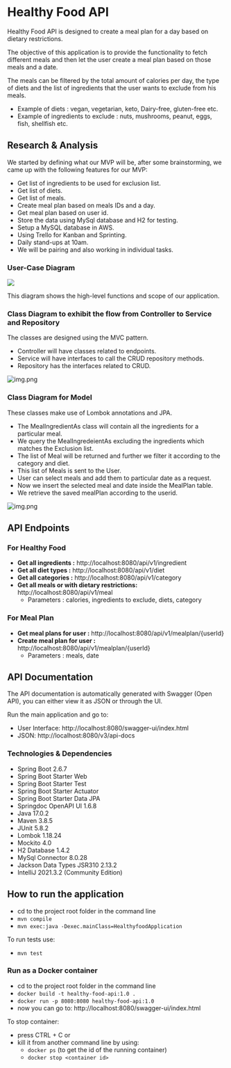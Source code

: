 # Healthy Food API
Healthy Food API is designed to create a meal plan for a day based on dietary restrictions. 

The objective of this application is to provide the functionality to fetch different meals and then let the user create a meal plan based on those meals and a date.

The meals can be filtered by the total amount of calories per day, the type of diets and the list of ingredients that the user wants to exclude from his meals.

* Example of diets :  vegan, vegetarian, keto, Dairy-free, gluten-free etc.
* Example of ingredients to exclude :  nuts, mushrooms, peanut, eggs, fish, shellfish etc.

## Research & Analysis
We started by defining what our MVP will be, after some brainstorming, we came up with the following features for our MVP:

* Get list of ingredients to be used for exclusion list.
* Get list of diets.
* Get list of meals.
* Create meal plan based on meals IDs and a day.
* Get meal plan based on user id.
* Store the data using MySql database and H2 for testing.
* Setup a MySQL database in AWS.
* Using Trello for Kanban and Sprinting.
* Daily stand-ups at 10am.
* We will be pairing and also working in individual tasks.


### User-Case Diagram
![](docs/HealthyFoodAPI-UserCaseDiagram.drawio.png)

This diagram shows the high-level functions and scope of our application.

### Class Diagram to exhibit the flow from Controller to Service and Repository

The classes are designed using the MVC pattern.
* Controller will have classes related to endpoints. 
* Service will have interfaces to call the CRUD repository methods.
* Repository has the interfaces related to CRUD.

![img.png](docs/ControllerAndServiceUML.png)

### Class Diagram for Model

These classes make use of Lombok annotations and JPA.
* The MealIngredientAs class will contain all the ingredients for a particular meal.
* We query the MealIngredeientAs excluding the ingredients which matches the Exclusion list.
* The list of Meal will be returned and further we filter it according to the category and diet.
* This list of Meals is sent to the User.
* User can select meals and add them to particular date as a request.
* Now we insert the selected meal and date inside the MealPlan table.
* We retrieve the saved mealPlan according to the userid.

![img.png](docs/ClassModel.png)

## API Endpoints

### For Healthy Food
* **Get all ingredients :** http://localhost:8080/api/v1/ingredient
* **Get all diet types :** http://localhost:8080/api/v1/diet
* **Get all categories :** http://localhost:8080/api/v1/category
* **Get all meals or with dietary restrictions:** http://localhost:8080/api/v1/meal
  * Parameters : calories, ingredients to exclude, diets, category

### For Meal Plan
* **Get meal plans for user :** http://localhost:8080/api/v1/mealplan/{userId}
* **Create meal plan for user :** http://localhost:8080/api/v1/mealplan/{userId}
  * Parameters : meals, date

## API Documentation

The API documentation is automatically generated with Swagger (Open API), you can either view it as JSON or through the UI.

Run the main application and go to:

- User Interface: http://localhost:8080/swagger-ui/index.html
- JSON: http://localhost:8080/v3/api-docs

### Technologies & Dependencies
- Spring Boot 2.6.7
- Spring Boot Starter Web
- Spring Boot Starter Test
- Spring Boot Starter Actuator
- Spring Boot Starter Data JPA
- Springdoc OpenAPI UI 1.6.8
- Java 17.0.2
- Maven 3.8.5
- JUnit 5.8.2
- Lombok 1.18.24
- Mockito 4.0
- H2 Database 1.4.2
- MySql Connector 8.0.28
- Jackson Data Types JSR310 2.13.2
- IntelliJ 2021.3.2 (Community Edition)

## How to run the application
  * cd to the project root folder in the command line
  * `mvn compile`
  * `mvn exec:java -Dexec.mainClass=HealthyfoodApplication`

To run tests use:
- `mvn test`

### Run as a Docker container

* cd to the project root folder in the command line
* `docker build -t healthy-food-api:1.0 .`
* `docker run -p 8080:8080 healthy-food-api:1.0`
* now you can go to: http://localhost:8080/swagger-ui/index.html

To stop container:

* press CTRL + C or
* kill it from another command line by using:
  * `docker ps` (to get the id of the running container)
  * `docker stop <container id>`

